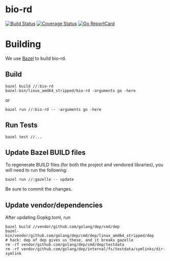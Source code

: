 # bio-rd

[![Build Status](https://travis-ci.org/bio-routing/bio-rd.svg?branch=master)](https://travis-ci.org/bio-routing/bio-rd)
[![Coverage Status](https://coveralls.io/repos/bio-routing/bio-rd/badge.svg?branch=master&service=github)](https://coveralls.io/github/bio-routing/bio-rd?branch=master)
[![Go ReportCard](http://goreportcard.com/badge/bio-routing/bio-rd)](http://goreportcard.com/report/bio-routing/bio-rd)

Building
========

We use [Bazel](https://bazel.io) to build bio-rd.

Build
-----

    bazel build //:bio-rd
    bazel-bin/linux_amd64_stripped/bio-rd -arguments go -here

or

    bazel run //:bio-rd -- -arguments go -here

Run Tests
---------

    bazel test //...


Update Bazel BUILD files
------------------------

To regenerate BUILD files (for both the project and vendored libraries), you will need to run the following:

    bazel run //:gazelle -- update

Be sure to commit the changes.

Update vendor/dependencies
---------------------------

After updating Gopkg.toml, run

    bazel build //vendor/github.com/golang/dep/cmd/dep
    bazel-bin/vendor/github.com/golang/dep/cmd/dep/linux_amd64_stripped/dep
    # hack: dep of dep gives us these, and it breaks gazelle
    rm -rf vendor/github.com/golang/dep/cmd/dep/testdata
    rm -rf vendor/github.com/golang/dep/internal/fs/testdata/symlinks/dir-symlink
